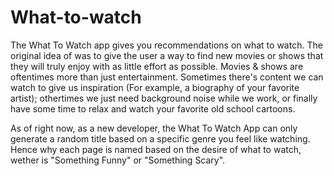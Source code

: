# What-to-watch

The What To Watch app gives you recommendations on what to watch. The original idea of was to give the user a way to find new movies or shows that they will truly enjoy with as little effort as possible. Movies & shows are oftentimes more than just entertainment. Sometimes there's content we can watch to give us inspiration (For example, a biography of your favorite artist); othertimes we just need background noise while we work, or finally have some time to relax and watch your favorite old school cartoons. 

As of right now, as a new developer, the What To Watch App can only generate a random title based on a specific genre you feel like watching. Hence why each page is named based on the desire of what to watch, wether is "Something Funny" or "Something Scary".

